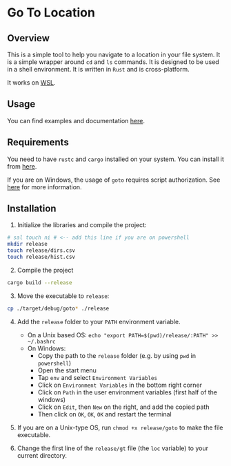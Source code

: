 # Go To Location

## Overview

This is a simple tool to help you navigate to a location in your file system. It is a simple wrapper around `cd` and `ls` commands. It is designed to be used in a shell environment. It is written in `Rust` and is cross-platform.

It works on [WSL](https://learn.microsoft.com/en-us/windows/wsl/install).

## Usage

You can find examples and documentation [here](../rust_doc/debug/doc/goto/index.html).

## Requirements

You need to have `rustc` and `cargo` installed on your system. You can install it from [here](https://www.rust-lang.org/tools/install).

If you are on Windows, the usage of `goto` requires script authorization. See [here](https://learn.microsoft.com/en-us/powershell/module/microsoft.powershell.core/about/about_execution_policies?view=powershell-7.4) for more information.

## Installation

1. Initialize the libraries and compile the project:

```bash
# sal touch ni # <-- add this line if you are on powershell
mkdir release
touch release/dirs.csv
touch release/hist.csv
```

2. Compile the project

```bash
cargo build --release
```

3. Move the executable to `release`:

```bash
cp ./target/debug/goto* ./release
```

4. Add the `release` folder to your `PATH` environment variable.

   - On a Unix based OS: `echo "export PATH=$(pwd)/release/:PATH" >> ~/.bashrc`
   - On Windows:
     - Copy the path to the `release` folder (e.g. by using `pwd` in `powershell`)
     - Open the start menu
     - Tap `env` and select `Environment Variables`
     - Click on `Environment Variables` in the bottom right corner
     - Click on `Path` in the user environment variables (first half of the windows)
     - Click on `Edit`, then `New` on the right, and add the copied path
     - Then click on `OK`, `OK`, `OK` and restart the terminal

5. If you are on a Unix-type OS, run `chmod +x release/goto` to make the file executable.

6. Change the first line of the `release/gt` file (the `loc` variable) to your current directory.
